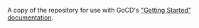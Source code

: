 A copy of the repository for use with GoCD's ["Getting Started" documentation](https://www.go.cd/getting-started/part-1/).
